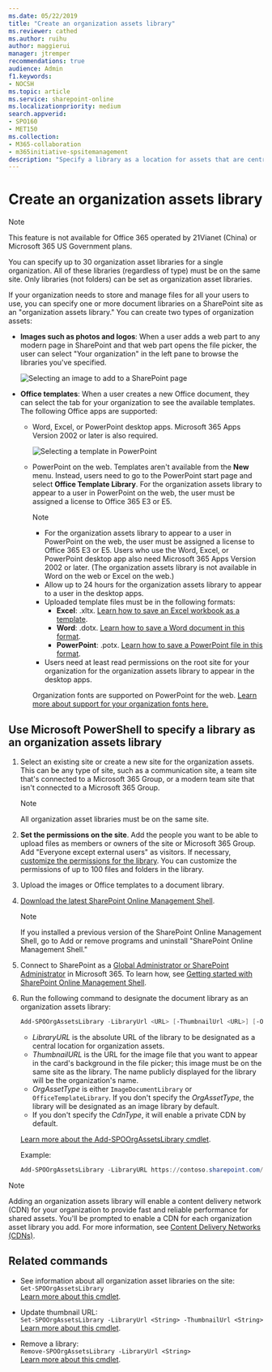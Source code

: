 ```yaml
---
ms.date: 05/22/2019
title: "Create an organization assets library"
ms.reviewer: cathed
ms.author: ruihu
author: maggierui
manager: jtremper
recommendations: true
audience: Admin
f1.keywords:
- NOCSH
ms.topic: article
ms.service: sharepoint-online
ms.localizationpriority: medium
search.appverid:
- SPO160
- MET150
ms.collection:
- M365-collaboration
- m365initiative-spsitemanagement
description: "Specify a library as a location for assets that are centrally stored and managed in your organization."
---
```


# Create an organization assets library

> [!NOTE]
> This feature is not available for Office 365 operated by 21Vianet (China) or Microsoft 365 US Government plans.
>
> You can specify up to 30 organization asset libraries for a single organization. All of these libraries (regardless of type) must be on the same site. Only libraries (not folders) can be set as organization asset libraries.

If your organization needs to store and manage files for all your users to use, you can specify one or more document libraries on a SharePoint site as an "organization assets library." You can create two types of organization assets:

- **Images such as photos and logos**: When a user adds a web part to any modern page in SharePoint and that web part opens the file picker, the user can select "Your organization" in the left pane to browse the libraries you've specified.

    ![Selecting an image to add to a SharePoint page](media/imagelibrary.png)

- **Office templates**: When a user creates a new Office document, they can select the tab for your organization to see the available templates. The following Office apps are supported:
  - Word, Excel, or PowerPoint desktop apps. Microsoft 365 Apps Version 2002 or later is also required.

    ![Selecting a template in PowerPoint](media/office-templatelibrary.png)

  - PowerPoint on the web. Templates aren't available from the **New** menu. Instead, users need to go to the PowerPoint start page and select **Office Template Library**. For the organization assets library to appear to a user in PowerPoint on the web, the user must be assigned a license to Office 365 E3 or E5.

    > [!NOTE]
    > - For the organization assets library to appear to a user in PowerPoint on the web, the user must be assigned a license to Office 365 E3 or E5. Users who use the Word, Excel, or PowerPoint desktop app also need Microsoft 365 Apps Version 2002 or later. (The organization assets library is not available in Word on the web or Excel on the web.)
    > - Allow up to 24 hours for the organization assets library to appear to a user in the desktop apps.
    > - Uploaded template files must be in the following formats:
    >   - **Excel**: .xltx. [Learn how to save an Excel workbook as a template](https://support.microsoft.com/office/save-a-workbook-as-a-template-58c6625a-2c0b-4446-9689-ad8baec39e1e).
    >   - **Word**: .dotx. [Learn how to save a Word document in this format](https://support.microsoft.com/topic/create-a-template-86a1d089-5ae2-4d53-9042-1191bce57deb).
    >   - **PowerPoint**: .potx. [Learn how to save a PowerPoint file in this format](https://support.microsoft.com/office/ee4429ad-2a74-4100-82f7-50f8169c8aca).
    > - Users need at least read permissions on the root site for your organization for the organization assets library to appear in the desktop apps.

    Organization fonts are supported on PowerPoint for the web. [Learn more about support for your organization fonts here.](support-for-organization-fonts-in-PowerPoint-for-the-web.md)

## Use Microsoft PowerShell to specify a library as an organization assets library

1. Select an existing site or create a new site for the organization assets. This can be any type of site, such as a communication site, a team site that's connected to a Microsoft 365 Group, or a modern team site that isn't connected to a Microsoft 365 Group.

    > [!NOTE]
    > All organization asset libraries must be on the same site.

2. **Set the permissions on the site**. Add the people you want to be able to upload files as members or owners of the site or Microsoft 365 Group. Add "Everyone except external users" as visitors. If necessary, [customize the permissions for the library](https://support.office.com/article/02d770f3-59eb-4910-a608-5f84cc297782). You can customize the permissions of up to 100 files and folders in the library.

3. Upload the images or Office templates to a document library.

4. [Download the latest SharePoint Online Management Shell](https://go.microsoft.com/fwlink/p/?LinkId=255251).

    > [!NOTE]
    > If you installed a previous version of the SharePoint Online Management Shell, go to Add or remove programs and uninstall "SharePoint Online Management Shell."

5. Connect to SharePoint as a [Global Administrator or SharePoint Administrator](./sharepoint-admin-role.md) in Microsoft 365. To learn how, see [Getting started with SharePoint Online Management Shell](/powershell/sharepoint/sharepoint-online/connect-sharepoint-online).

6. Run the following command to designate the document library as an organization assets library:

    ```PowerShell
    Add-SPOOrgAssetsLibrary -LibraryUrl <URL> [-ThumbnailUrl <URL>] [-OrgAssetType <ImageDocumentLibrary or OfficeTemplateLibrary>] [-CdnType <Public or Private>]
    ```

   - *LibraryURL* is the absolute URL of the library to be designated as a central location for organization assets.
   - *ThumbnailURL* is the URL for the image file that you want to appear in the card's background in the file picker; this image must be on the same site as the library. The name publicly displayed for the library will be the organization's name.
   - *OrgAssetType* is either `ImageDocumentLibrary` or `OfficeTemplateLibrary`. If you don't specify the *OrgAssetType*, the library will be designated as an image library by default.
   - If you don't specify the *CdnType*, it will enable a private CDN by default.

   [Learn more about the Add-SPOOrgAssetsLibrary cmdlet](/powershell/module/sharepoint-online/add-spoorgassetslibrary).

   Example:

   ```powershell
   Add-SPOOrgAssetsLibrary -LibraryURL https://contoso.sharepoint.com/sites/branding/Assets -ThumbnailURL https://contoso.sharepoint.com/sites/branding/Assets/contosologo.jpg -OrgAssetType ImageDocumentLibrary
   ```

> [!NOTE]
> Adding an organization assets library will enable a content delivery network (CDN) for your organization to provide fast and reliable performance for shared assets. You'll be prompted to enable a CDN for each organization asset library you add. For more information, see [Content Delivery Networks (CDNs)](/office365/enterprise/content-delivery-networks).

## Related commands

- See information about all organization asset libraries on the site: <br/>`Get-SPOOrgAssetsLibrary` <br/>[Learn more about this cmdlet](/powershell/module/sharepoint-online/get-spoorgassetslibrary).

- Update thumbnail URL: <br/>`Set-SPOOrgAssetsLibrary -LibraryUrl <String> -ThumbnailUrl <String>` <br/>[Learn more about this cmdlet](/powershell/module/sharepoint-online/set-spoorgassetslibrary).

- Remove a library: <br/>`Remove-SPOOrgAssetsLibrary -LibraryUrl <String>` <br/>[Learn more about this cmdlet](/powershell/module/sharepoint-online/remove-spoorgassetslibrary).

